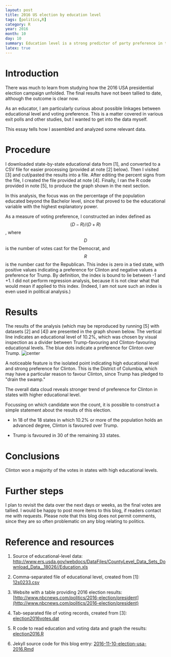 ```yaml
---
layout: post
title: 2016 US election by education level
tags: [politics,R]
category: R
year: 2016
month: 10
day: 10
summary: Education level is a strong predictor of party preference in the USA.
latex: true
---
```


# Introduction

There was much to learn from studying how the 2016 USA presidential election
campaign unfolded. The final results have not been tallied to date, although
the outcome is clear now.

As an educator, I am particularly curious about possible linkages between
educational level and voting preference. This is a matter covered in various
exit polls and other studies, but I wanted to get into the data myself.

This essay tells how I assembled and analyzed some relevant data.

# Procedure

I downloaded state-by-state educational data from [1], and converted to a CSV
file for easier processing (provided at note [2] below). Then I visited [3] and
cut/pasted the results into a file. After editing the percent signs from the
file, I created the file provided at note [4].  Finally, I ran the R code
provided in note [5], to produce the graph shown in the next section.

In this analysis, the focus was on the percentage of the population educated
beyond the Bachelor level, since that proved to be the educational variable
with the highest explanatory power.

As a measure of voting preference, I constructed an index defined as
$$(D-R)/(D+R)$$, where $$D$$ is the number of votes cast for the Democrat, and $$R$$
is the number cast for the Republican. This index is zero in a tied state, with
positive values indicating a preference for Clinton and negative values a
preference for Trump.  By definition, the index is bound to lie between -1 and
+1.  I did not perform regression analysis, because it is not clear what that
would mean if applied to this index. (Indeed, I am not sure such an index is
even used in political analysis.)

# Results

The results of the analysis (which may be reproduced by running [5] with datasets [2] and [4])
are presented in the graph shown below. The vertical line indicates an
educational level of 10.2%, which was chosen by visual inspection as a divider
between Trump-favouring and Clinton-favouring educational levels.  The blue
dots indicate a preference for Clinton over Trump.
![center](http://dankelley.github.io/figs/election2016-usa.png) 

A noticeable feature is the isolated point indicating high educational level
and strong preference for Clinton. This is the District of Columbia, which may
have a particular reason to favour Clinton, since Trump has pledged to "drain
the swamp."

The overall data cloud reveals stronger trend of preference for Clinton in
states with higher educational level.

Focussing on which candidate won the count, it is possible to construct a
simple statement about the results of this election.

* In 18 of the 18 states in which 10.2% or more of the population holds an
  advanced degree, Clinton is favoured over Trump.

* Trump is favoured in 30 of the remaining 33 states.

# Conclusions

Clinton won a majority of the votes in states with high educational levels.

# Further steps

I plan to revisit the data over the next days or weeks, as the final votes are
tallied. I would be happy to post more items to this blog, if readers contact
me with requests. Please note that this blog does not permit comments, since
they are so often problematic on any blog relating to politics.


# Reference and resources

1. Source of educational-level data: http://www.ers.usda.gov/webdocs/DataFiles/CountyLevel_Data_Sets_Download_Data__18026//Education.xls

2. Comma-separated file of educational level, created from [1]:
   [12s0233.csv](https://raw.github.com/dankelley/dankelley.github.io/master/assets/12s0233.csv)

3. Website with a table providing 2016 election results:
   [http://www.nbcnews.com/politics/2016-election/president](http://www.nbcnews.com/politics/2016-election/president)

4. Tab-separated file of voting records, created from [3]:
   [election2016votes.dat](https://raw.github.com/dankelley/dankelley.github.io/master/assets/election2016votes.dat)

5. R code to read education and voting data and graph the results:
   [election2016.R](https://raw.github.com/dankelley/dankelley.github.io/master/assets/election2016.R)

6. Jekyll source code for this blog entry: [2016-11-10-election-usa-2016.Rmd](https://raw.github.com/dankelley/dankelley.github.io/master/assets/2016-11-10-election-usa-2016.Rmd)
